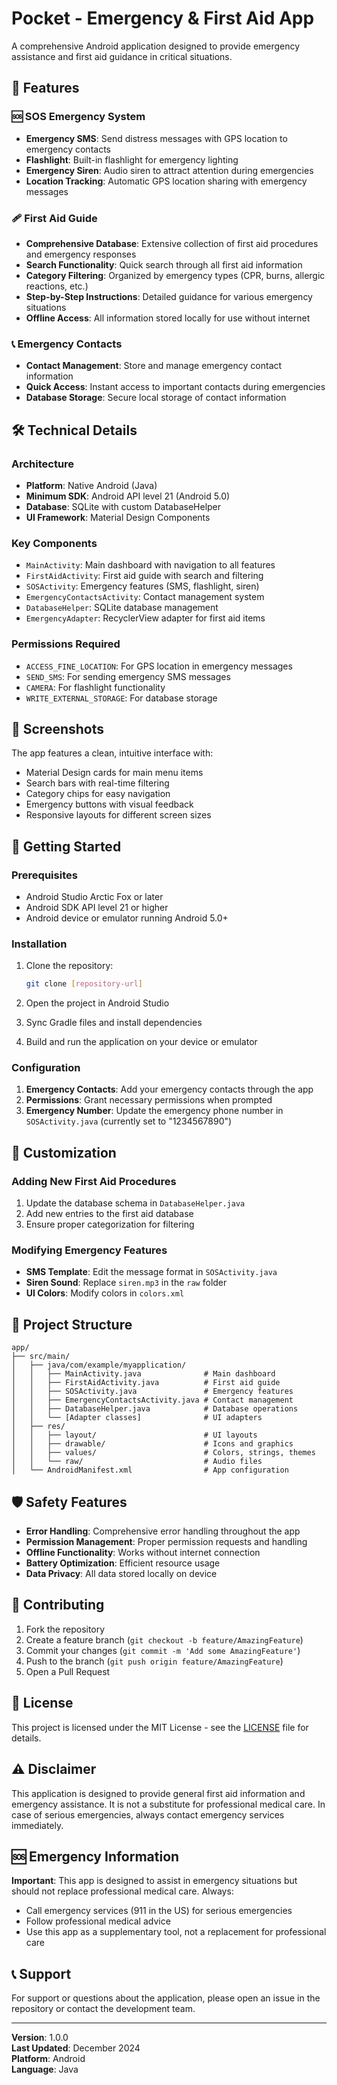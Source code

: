 # Pocket - Emergency & First Aid App

A comprehensive Android application designed to provide emergency assistance and first aid guidance in critical situations.

## 🚨 Features

### 🆘 SOS Emergency System
- **Emergency SMS**: Send distress messages with GPS location to emergency contacts
- **Flashlight**: Built-in flashlight for emergency lighting
- **Emergency Siren**: Audio siren to attract attention during emergencies
- **Location Tracking**: Automatic GPS location sharing with emergency messages

### 🩹 First Aid Guide
- **Comprehensive Database**: Extensive collection of first aid procedures and emergency responses
- **Search Functionality**: Quick search through all first aid information
- **Category Filtering**: Organized by emergency types (CPR, burns, allergic reactions, etc.)
- **Step-by-Step Instructions**: Detailed guidance for various emergency situations
- **Offline Access**: All information stored locally for use without internet

### 📞 Emergency Contacts
- **Contact Management**: Store and manage emergency contact information
- **Quick Access**: Instant access to important contacts during emergencies
- **Database Storage**: Secure local storage of contact information

## 🛠 Technical Details

### Architecture
- **Platform**: Native Android (Java)
- **Minimum SDK**: Android API level 21 (Android 5.0)
- **Database**: SQLite with custom DatabaseHelper
- **UI Framework**: Material Design Components

### Key Components
- `MainActivity`: Main dashboard with navigation to all features
- `FirstAidActivity`: First aid guide with search and filtering
- `SOSActivity`: Emergency features (SMS, flashlight, siren)
- `EmergencyContactsActivity`: Contact management system
- `DatabaseHelper`: SQLite database management
- `EmergencyAdapter`: RecyclerView adapter for first aid items

### Permissions Required
- `ACCESS_FINE_LOCATION`: For GPS location in emergency messages
- `SEND_SMS`: For sending emergency SMS messages
- `CAMERA`: For flashlight functionality
- `WRITE_EXTERNAL_STORAGE`: For database storage

## 📱 Screenshots

The app features a clean, intuitive interface with:
- Material Design cards for main menu items
- Search bars with real-time filtering
- Category chips for easy navigation
- Emergency buttons with visual feedback
- Responsive layouts for different screen sizes

## 🚀 Getting Started

### Prerequisites
- Android Studio Arctic Fox or later
- Android SDK API level 21 or higher
- Android device or emulator running Android 5.0+

### Installation
1. Clone the repository:
   ```bash
   git clone [repository-url]
   ```

2. Open the project in Android Studio

3. Sync Gradle files and install dependencies

4. Build and run the application on your device or emulator

### Configuration
1. **Emergency Contacts**: Add your emergency contacts through the app
2. **Permissions**: Grant necessary permissions when prompted
3. **Emergency Number**: Update the emergency phone number in `SOSActivity.java` (currently set to "1234567890")

## 🔧 Customization

### Adding New First Aid Procedures
1. Update the database schema in `DatabaseHelper.java`
2. Add new entries to the first aid database
3. Ensure proper categorization for filtering

### Modifying Emergency Features
- **SMS Template**: Edit the message format in `SOSActivity.java`
- **Siren Sound**: Replace `siren.mp3` in the `raw` folder
- **UI Colors**: Modify colors in `colors.xml`

## 📁 Project Structure

```
app/
├── src/main/
│   ├── java/com/example/myapplication/
│   │   ├── MainActivity.java              # Main dashboard
│   │   ├── FirstAidActivity.java          # First aid guide
│   │   ├── SOSActivity.java               # Emergency features
│   │   ├── EmergencyContactsActivity.java # Contact management
│   │   ├── DatabaseHelper.java            # Database operations
│   │   └── [Adapter classes]              # UI adapters
│   ├── res/
│   │   ├── layout/                        # UI layouts
│   │   ├── drawable/                      # Icons and graphics
│   │   ├── values/                        # Colors, strings, themes
│   │   └── raw/                           # Audio files
│   └── AndroidManifest.xml                # App configuration
```

## 🛡 Safety Features

- **Error Handling**: Comprehensive error handling throughout the app
- **Permission Management**: Proper permission requests and handling
- **Offline Functionality**: Works without internet connection
- **Battery Optimization**: Efficient resource usage
- **Data Privacy**: All data stored locally on device

## 🤝 Contributing

1. Fork the repository
2. Create a feature branch (`git checkout -b feature/AmazingFeature`)
3. Commit your changes (`git commit -m 'Add some AmazingFeature'`)
4. Push to the branch (`git push origin feature/AmazingFeature`)
5. Open a Pull Request

## 📄 License

This project is licensed under the MIT License - see the [LICENSE](LICENSE) file for details.

## ⚠️ Disclaimer

This application is designed to provide general first aid information and emergency assistance. It is not a substitute for professional medical care. In case of serious emergencies, always contact emergency services immediately.

## 🆘 Emergency Information

**Important**: This app is designed to assist in emergency situations but should not replace professional medical care. Always:
- Call emergency services (911 in the US) for serious emergencies
- Follow professional medical advice
- Use this app as a supplementary tool, not a replacement for professional care

## 📞 Support

For support or questions about the application, please open an issue in the repository or contact the development team.

---

**Version**: 1.0.0  
**Last Updated**: December 2024  
**Platform**: Android  
**Language**: Java 
